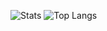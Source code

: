 
![Stats](https://github-readme-stats.vercel.app/api?username=ParadoxEXE&show_icons=true&bg_color=30,6a3ab4,fccd45)
![Top Langs](https://github-readme-stats.vercel.app/api/top-langs/?username=anuraghazra&layout=compact&show_icons=true&theme=radical)

